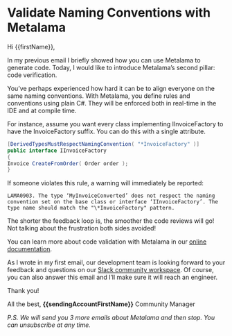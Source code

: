 # Validate Naming Conventions with Metalama

Hi {{firstName}},

In my previous email I briefly showed how you can use Metalama to generate code. Today, I would like to introduce Metalama’s second pillar: code verification.

You’ve perhaps experienced how hard it can be to align everyone on the same naming conventions. With Metalama, you define rules and conventions using plain C#. They will be enforced both in real-time in the IDE and at compile time.

For instance, assume you want every class implementing IInvoiceFactory to have the InvoiceFactory suffix. You can do this with a single attribute.

```csharp
[DerivedTypesMustRespectNamingConvention( "*InvoiceFactory" )]
public interface IInvoiceFactory
{
Invoice CreateFromOrder( Order order );
}
```

If someone violates this rule, a warning will immediately be reported:

```
LAMA0903. The type ‘MyInvoiceConverted’ does not respect the naming convention set on the base class or interface ‘IInvoiceFactory’. The type name should match the "\*InvoiceFactory" pattern.
```

The shorter the feedback loop is, the smoother the code reviews will go! Not talking about the frustration both sides avoided!

You can learn more about code validation with Metalama in our [online documentation](https://doc.metalama.net/examples?mtm_campaign=awareness&mtm_source=instantly).

As I wrote in my first email, our development team is looking forward to your feedback and questions on our [Slack community workspace](https://www.postsharp.net/slack?mtm_campaign=awareness&mtm_source=instantly). Of course, you can also answer this email and I’ll make sure it will reach an engineer.

Thank you!

All the best,
**{{sendingAccountFirstName}}**
Community Manager

_P.S. We will send you 3 more emails about Metalama and then stop. You can unsubscribe at any time._

